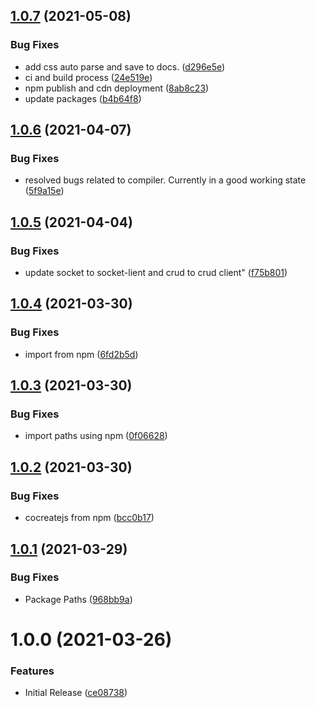 ## [1.0.7](https://github.com/CoCreate-app/CoCreate-text/compare/v1.0.6...v1.0.7) (2021-05-08)


### Bug Fixes

* add css auto parse and save to docs. ([d296e5e](https://github.com/CoCreate-app/CoCreate-text/commit/d296e5e1d4eb271e15f1fbe53278c6d76dde2df4))
* ci and build process ([24e519e](https://github.com/CoCreate-app/CoCreate-text/commit/24e519e05ea169c0e4bb2ce01929bb1189db6dd8))
* npm publish and cdn deployment ([8ab8c23](https://github.com/CoCreate-app/CoCreate-text/commit/8ab8c23873f08e6333ab5cfa99cb868b00255909))
* update packages ([b4b64f8](https://github.com/CoCreate-app/CoCreate-text/commit/b4b64f8f1c5d46147c98cff4d9a378aee38e58e4))

## [1.0.6](https://github.com/CoCreate-app/CoCreate-text/compare/v1.0.5...v1.0.6) (2021-04-07)


### Bug Fixes

* resolved bugs related to compiler. Currently in a good working state ([5f9a15e](https://github.com/CoCreate-app/CoCreate-text/commit/5f9a15e84ad6cc609fd10705014d8eb324118374))

## [1.0.5](https://github.com/CoCreate-app/CoCreate-text/compare/v1.0.4...v1.0.5) (2021-04-04)


### Bug Fixes

* update socket to socket-lient and crud to crud client" ([f75b801](https://github.com/CoCreate-app/CoCreate-text/commit/f75b801c597cc30c9c7574ac7eac6b7db234f462))

## [1.0.4](https://github.com/CoCreate-app/CoCreate-text/compare/v1.0.3...v1.0.4) (2021-03-30)


### Bug Fixes

* import from npm ([6fd2b5d](https://github.com/CoCreate-app/CoCreate-text/commit/6fd2b5d4896f1e76cb60aa0a02891f57be9ecf34))

## [1.0.3](https://github.com/CoCreate-app/CoCreate-text/compare/v1.0.2...v1.0.3) (2021-03-30)


### Bug Fixes

* import paths using npm ([0f06628](https://github.com/CoCreate-app/CoCreate-text/commit/0f06628ebd8ad638fb6059704a6855704a9557e2))

## [1.0.2](https://github.com/CoCreate-app/CoCreate-text/compare/v1.0.1...v1.0.2) (2021-03-30)


### Bug Fixes

* cocreatejs from npm ([bcc0b17](https://github.com/CoCreate-app/CoCreate-text/commit/bcc0b17935113b679c0d5cb1cf353b285dd40b98))

## [1.0.1](https://github.com/CoCreate-app/CoCreate-text/compare/v1.0.0...v1.0.1) (2021-03-29)


### Bug Fixes

* Package Paths ([968bb9a](https://github.com/CoCreate-app/CoCreate-text/commit/968bb9afaed07fab0bf805ac57b26178c5aeb9e2))

# 1.0.0 (2021-03-26)


### Features

* Initial Release ([ce08738](https://github.com/CoCreate-app/CoCreate-text/commit/ce0873816f80fd23bf6728aaacca70edbd2a57e3))
